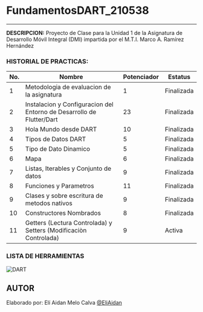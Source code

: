 # FundamentosDART_210538
----

**DESCRIPCION:**
Proyecto de Clase para la Unidad 1 de la Asignatura de Desarrollo Móvil Integral (DMI) impartida por el M.T.I. Marco A. Ramírez Hernández

### HISTORIAL DE PRACTICAS:

|No.|Nombre|Potenciador|Estatus|
|--|--|--|--|
|1|Metodologia de evaluacion de la asignatura|1|Finalizada|
|2|Instalacion y Configuracion del Entorno de Desarrollo de Flutter/Dart|23|Finalizada|
|3|Hola Mundo desde DART|10|Finalizada|
|4|Tipos de Datos DART|5|Finalizada|
|5|Tipo de Dato Dinamico|5|Finalizada|
|6|Mapa|6|Finalizada|
|7|Listas, Iterables y Conjunto de datos|9|Finalizada|
|8|Funciones y Parametros|11|Finalizada|
|9|Clases y sobre escritura de metodos nativos|9|Finalizada|
|10|Constructores Nombrados|8|Finalizada|
|11|Getters (Lectura Controlada) y Setters (Modificaciòn Controlada)|9|Activa|

### LISTA DE HERRAMIENTAS
![DART](https://img.shields.io/badge/Dart-0175c2?style=for-the-badge&logo=dart&logoColor=white)

## AUTOR
Elaborado por: Elí Aidan Melo Calva [@EliAidan](https://github.com/EliAidan)